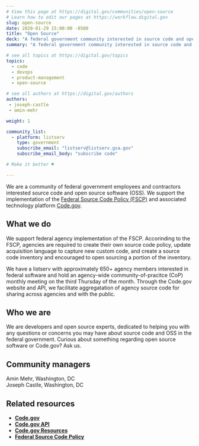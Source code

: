 ```yaml
---
# View this page at https://digital.gov/communities/open-source
# Learn how to edit our pages at https://workflow.digital.gov
slug: open-source
date: 2020-01-29 15:00:00 -0500
title: "Open Source"
deck: "A federal government community interested in source code and open source software (OSS)."
summary: "A federal government community interested in source code and open source software (OSS)."

# see all topics at https://digital.gov/topics
topics:
  - code
  - devops
  - product-management
  - open-source

# see all authors at https://digital.gov/authors
authors: 
 - joseph-castle
 - amin-mehr

weight: 1

community_list:
  - platform: listserv
    type: government
    subscribe_email: "listserv@listserv.gsa.gov"
    subscribe_email_body: "subscribe code"

# Make it better ♥

---
```


We are a community of federal government employees and contractors interested source code and open source software (OSS). We support the implementation of the [Federal Source Code Policy (FSCP)](https://sourcecode.cio.gov/) and associated technology platform [Code.gov](https://code.gov/).

## What we do

We support federal agency implementation of the FSCP. Accorinding to the FSCP, agencies are required to create their own source code policy, update acquisition language to capture new custom code, and create a source code inventory and encouraged to open sourcing a portion of the inventory.

We have a listserv with approximately 650+ agency members interested in federal software and hold an agency-wide community-of-pracitce (CoP) monthly meeting on the third Thursday of the month. Through the Code.gov website and API, we facilitate aggregatation of agency source code for sharing across agencies and with the public.

## Who we are

We are developers and open source experts, dedicated to helping you with any questions or concerns you may have about source code and OSS in the federal government. Curious about something regarding open source software or Code.gov? Ask us.

## Community managers
Amin Mehr, Washington, DC  
Joseph Castle, Washington, DC

## Related resources 
- [**Code.gov**](http://code.gov)
- [**Code.gov API**](https://open.gsa.gov/api/codedotgov/)
- [**Code.gov Resources**](https://github.com/GSA/code-gov)
- [**Federal Source Code Policy**](https://sourcecode.cio.gov/)
